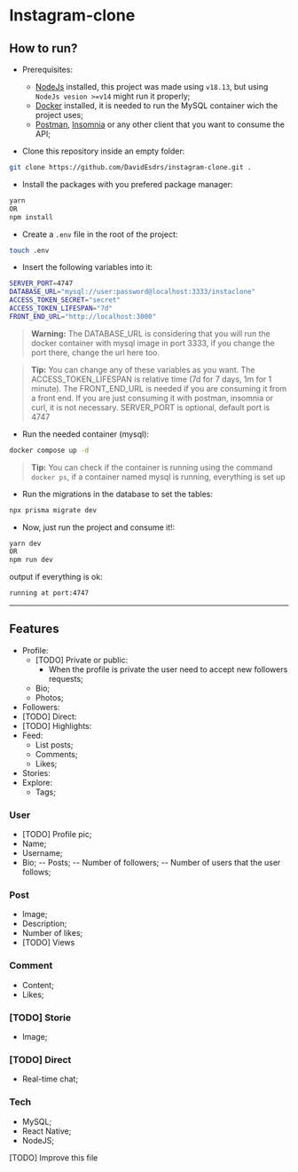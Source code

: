 
# Instagram-clone

## How to run?

- Prerequisites:
    * [NodeJs](https://nodejs.org/en) installed, this project was made using `v18.13`, but using `NodeJs vesion >=v14` might run it properly;
    * [Docker](https://www.docker.com/) installed, it is needed to run the MySQL container wich the project uses;
    * [Postman](https://www.postman.com/downloads/), [Insomnia](https://insomnia.rest/download) or any other client that you want to consume the API;

- Clone this repository inside an empty folder:

```sh
git clone https://github.com/DavidEsdrs/instagram-clone.git .
```

- Install the packages with you prefered package manager:

```sh
yarn
OR
npm install
```

- Create a `.env` file in the root of the project:

```sh
touch .env
```

- Insert the following variables into it:

```sh
SERVER_PORT=4747
DATABASE_URL="mysql://user:password@localhost:3333/instaclone"
ACCESS_TOKEN_SECRET="secret"
ACCESS_TOKEN_LIFESPAN="7d"
FRONT_END_URL="http://localhost:3000"
```

> **Warning:** The DATABASE_URL is considering that you will run the docker container with mysql image in port 3333, if you change the port there, change the url here too.

> **Tip:** You can change any of these variables as you want. The ACCESS_TOKEN_LIFESPAN is relative time (7d for 7 days, 1m for 1 minute). The FRONT_END_URL is needed if you are consuming it from a front end. If you are just consuming it with postman, insomnia or curl, it is not necessary. SERVER_PORT is optional, default port is 4747

- Run the needed container (mysql):

```sh
docker compose up -d
```

> **Tip:** You can check if the container is running using the command `docker ps`, if a container named mysql is running, everything is set up

- Run the migrations in the database to set the tables:

```sh
npx prisma migrate dev
```

- Now, just run the project and consume it!:

```sh
yarn dev
OR
npm run dev
```

output if everything is ok:

```sh
running at port:4747
```

***

## Features

- Profile:
    * [TODO] Private or public:
        - When the profile is private the user need to accept new followers requests;
    * Bio;
    * Photos;
- Followers:
- [TODO] Direct:
- [TODO] Highlights:
- Feed:
    * List posts;
    * Comments;
    * Likes;
- Stories:
- Explore:
    * Tags;

### User

- [TODO] Profile pic;
- Name;
- Username;
- Bio;
-- Posts;
-- Number of followers;
-- Number of users that the user follows;

### Post

- Image;
- Description;
- Number of likes;
- [TODO] Views

### Comment

- Content;
- Likes;

### [TODO] Storie

- Image;

### [TODO] Direct

- Real-time chat;

### Tech

- MySQL;
- React Native;
- NodeJS;

[TODO] Improve this file
